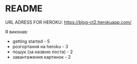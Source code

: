 # README

URL ADRESS FOR HEROKU: https://blog-ct2.herokuapp.com/

Я виконав:
- getting started - 5
- розгортання на heroku - 3
- пошук (за назвою поста) - 2
- завантаження картинок - 2
